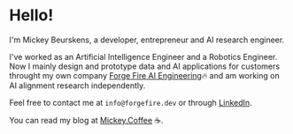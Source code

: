 # Hello!
I'm Mickey Beurskens, a developer, entrepreneur and AI research engineer.

I've worked as an Artificial Intelligence Engineer and a Robotics Engineer. Now I mainly design and prototype data and AI applications for customers throught my own company [Forge Fire AI Engineering](https://forgefire.dev):fire: and am working on AI alignment research independently.

Feel free to contact me at `info@forgefire.dev` or through [LinkedIn](https://www.linkedin.com/in/mickey-beurskens/).

You can read my blog at [Mickey.Coffee](https://mickey.coffee) ☕. 

<!--
**mickeybeurskens/mickeybeurskens** is a ✨ _special_ ✨ repository because its `README.md` (this file) appears on your GitHub profile.

Here are some ideas to get you started:

- 🔭 I’m currently working on ...
- 🌱 I’m currently learning ...
- 👯 I’m looking to collaborate on ...
- 🤔 I’m looking for help with ...
- 💬 Ask me about ...
- 📫 How to reach me: ...
- ⚡ Fun fact: ...
-->
